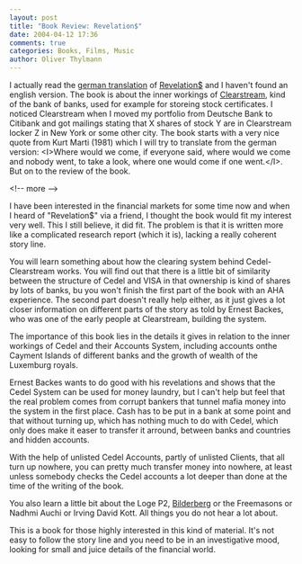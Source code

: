 ```yaml
---
layout: post
title: "Book Review: Revelation$"
date: 2004-04-12 17:36
comments: true
categories: Books, Films, Music
author: Oliver Thylmann
---
```



I actually read the [german translation](http://www.amazon.de/exec/obidos/ASIN/385842546X/) of [Revelation$](http://www.amazon.com/exec/obidos/tg/detail/-/2912485282/) and I haven't found an english version. The book is about the inner workings of [Clearstream](http://www.clearstream.com/), kind of the bank of banks, used for example for storeing stock certificates. I noticed Clearstream when I moved my portfolio from Deutsche Bank to Citibank and got mailings stating that X shares of stock Y are in Clearstream locker Z in New York or some other city. The book starts with a very nice quote from Kurt Marti (1981) which I will try to translate from the german version: &lt;I&gt;Where would we come, if everyone said, where would we come and nobody went, to take a look, where one would come if one went.&lt;/I&gt;. But on to the review of the book.


&lt;!-- more --&gt;


I have been interested in the financial markets for some time now and when I heard of &quot;Revelation$&quot; via a friend, I thought the book would fit my interest very well. This I still believe, it did fit. The problem is that it is written more like a complicated research report (which it is), lacking a really coherent story line. 

You will learn something about how the clearing system behind Cedel-Clearstream works. You will find out that there is a little bit of similarity between the structure of Cedel and VISA in that ownership is kind of shares by lots of banks, bu you won't finish the first part of the book with an AHA experience. The second part doesn't really help either, as it just gives a lot closer information on different parts of the story as told by Ernest Backes, who was one of the early people at Clearstream, building the system.

The importance of this book lies in the details it gives in relation to the inner workings of Cedel and their Accounts System, including accounts onthe Cayment Islands of different banks and the growth of wealth of the Luxemburg royals.

Ernest Backes wants to do good with his revelations and shows that the Cedel System can be used for money laundry, but I can't help but feel that the real problem comes from corrupt bankers that tunnel mafia money into the system in the first place. Cash has to be put in a bank at some point and that without turning up, which has nothing much to do with Cedel, which only does make it easer to transfer it arround, between banks and countries and hidden accounts. 

With the help of unlisted Cedel Accounts, partly of unlisted Clients, that all turn up nowhere, you can pretty much transfer money into nowhere, at least unless somebody checks the Cedel accounts a lot deeper than done at the time of the writing of the book.

You also learn a little bit about the Loge P2, [Bilderberg](http://www.bilderberg.org/) or the Freemasons or Nadhmi Auchi or Irving David Kott. All things you do not hear a lot about. 

This is a book for those highly interested in this kind of material. It's not easy to follow the story line and you need to be in an investigative mood, looking for small and juice details of the financial world.


